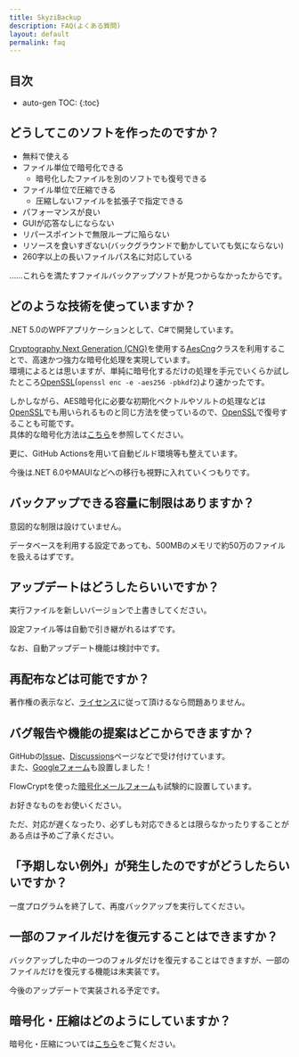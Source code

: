 ```yaml
---
title: SkyziBackup
description: FAQ(よくある質問)
layout: default
permalink: faq
---
```


## 目次

- auto-gen TOC:
{:toc}

## どうしてこのソフトを作ったのですか？

- 無料で使える
- ファイル単位で暗号化できる
  - 暗号化したファイルを別のソフトでも復号できる
- ファイル単位で圧縮できる
  - 圧縮しないファイルを拡張子で指定できる
- パフォーマンスが良い
- GUIが応答なしにならない
- リパースポイントで無限ループに陥らない
- リソースを食いすぎない(バックグラウンドで動かしていても気にならない)
- 260字以上の長いファイルパス名に対応している

……これらを満たすファイルバックアップソフトが見つからなかったからです。

## どのような技術を使っていますか？

.NET 5.0のWPFアプリケーションとして、C#で開発しています。

[Cryptography Next Generation (CNG)](https://docs.microsoft.com/ja-jp/windows/win32/seccng/cng-portal)を使用する[AesCng](https://docs.microsoft.com/ja-jp/dotnet/api/system.security.cryptography.aescng)クラスを利用することで、高速かつ強力な暗号化処理を実現しています。  
環境によるとは思いますが、単純に暗号化するだけの処理を手元でいくらか試したところ[OpenSSL](https://www.openssl.org/)(`openssl enc -e -aes256 -pbkdf2`)より速かったです。

しかしながら、AES暗号化に必要な初期化ベクトルやソルトの処理などは[OpenSSL](https://www.openssl.org/)でも用いられるものと同じ方法を使っているので、[OpenSSL](https://www.openssl.org/)で復号することも可能です。  
具体的な暗号化方法は[こちら](./encryption)を参照してください。

更に、GitHub Actionsを用いて自動ビルド環境等も整えています。

今後は.NET 6.0やMAUIなどへの移行も視野に入れていくつもりです。

## バックアップできる容量に制限はありますか？

意図的な制限は設けていません。

データベースを利用する設定であっても、500MBのメモリで約50万のファイルを扱えるはずです。

## アップデートはどうしたらいいですか？

実行ファイルを新しいバージョンで上書きしてください。

設定ファイル等は自動で引き継がれるはずです。

なお、自動アップデート機能は検討中です。

## 再配布などは可能ですか？

著作権の表示など、[ライセンス](https://github.com/skyzi000/SkyziBackup/blob/develop/LICENSE)に従って頂けるなら問題ありません。

## バグ報告や機能の提案はどこからできますか？

GitHubの[Issue](https://github.com/Skyzi000/SkyziBackup/issues/new/choose)、[Discussions](https://github.com/Skyzi000/SkyziBackup/discussions)ページなどで受け付けています。  
また、[Googleフォーム](https://forms.gle/WevPFNfJR5FRphi37)も設置しました！

FlowCryptを使った[暗号化メールフォーム](https://flowcrypt.com/me/skyzi000)も試験的に設置しています。

お好きなものをお使いください。

ただ、対応が遅くなったり、必ずしも対応できるとは限らなかったりすることがある点は予めご了承ください。

## 「予期しない例外」が発生したのですがどうしたらいいですか？

一度プログラムを終了して、再度バックアップを実行してください。

## 一部のファイルだけを復元することはできますか？

バックアップした中の一つのフォルダだけを復元することはできますが、一部のファイルだけを復元する機能は未実装です。

今後のアップデートで実装される予定です。

## 暗号化・圧縮はどのようにしていますか？

暗号化・圧縮については[こちら](./encryption)をご覧ください。
